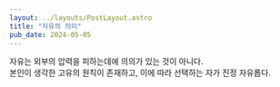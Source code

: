 ```yaml
---
layout: ../layouts/PostLayout.astro
title: "자유의 의미"
pub_date: 2024-05-05
---
```


자유는 외부의 압력을 피하는데에 의의가 있는 것이 아니다.
<br/>
본인이 생각한 고유의 원칙이 존재하고, 이에 따라 선택하는 자가 진정 자유롭다.
